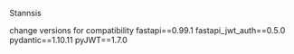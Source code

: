 Stannsis

change versions for compatibility
fastapi==0.99.1
fastapi_jwt_auth==0.5.0
pydantic==1.10.11 
pyJWT==1.7.0